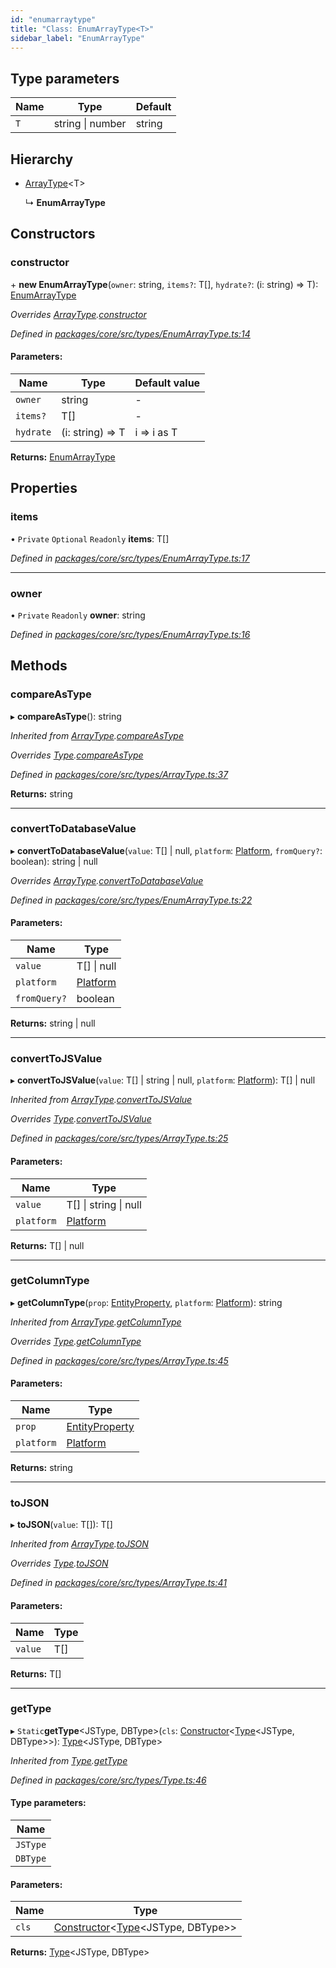 ```yaml
---
id: "enumarraytype"
title: "Class: EnumArrayType<T>"
sidebar_label: "EnumArrayType"
---
```


## Type parameters

Name | Type | Default |
------ | ------ | ------ |
`T` | string \| number | string |

## Hierarchy

* [ArrayType](arraytype.md)&#60;T>

  ↳ **EnumArrayType**

## Constructors

### constructor

\+ **new EnumArrayType**(`owner`: string, `items?`: T[], `hydrate?`: (i: string) => T): [EnumArrayType](enumarraytype.md)

*Overrides [ArrayType](arraytype.md).[constructor](arraytype.md#constructor)*

*Defined in [packages/core/src/types/EnumArrayType.ts:14](https://github.com/mikro-orm/mikro-orm/blob/d945b8a11/packages/core/src/types/EnumArrayType.ts#L14)*

#### Parameters:

Name | Type | Default value |
------ | ------ | ------ |
`owner` | string | - |
`items?` | T[] | - |
`hydrate` | (i: string) => T | i => i as T |

**Returns:** [EnumArrayType](enumarraytype.md)

## Properties

### items

• `Private` `Optional` `Readonly` **items**: T[]

*Defined in [packages/core/src/types/EnumArrayType.ts:17](https://github.com/mikro-orm/mikro-orm/blob/d945b8a11/packages/core/src/types/EnumArrayType.ts#L17)*

___

### owner

• `Private` `Readonly` **owner**: string

*Defined in [packages/core/src/types/EnumArrayType.ts:16](https://github.com/mikro-orm/mikro-orm/blob/d945b8a11/packages/core/src/types/EnumArrayType.ts#L16)*

## Methods

### compareAsType

▸ **compareAsType**(): string

*Inherited from [ArrayType](arraytype.md).[compareAsType](arraytype.md#compareastype)*

*Overrides [Type](type.md).[compareAsType](type.md#compareastype)*

*Defined in [packages/core/src/types/ArrayType.ts:37](https://github.com/mikro-orm/mikro-orm/blob/d945b8a11/packages/core/src/types/ArrayType.ts#L37)*

**Returns:** string

___

### convertToDatabaseValue

▸ **convertToDatabaseValue**(`value`: T[] \| null, `platform`: [Platform](platform.md), `fromQuery?`: boolean): string \| null

*Overrides [ArrayType](arraytype.md).[convertToDatabaseValue](arraytype.md#converttodatabasevalue)*

*Defined in [packages/core/src/types/EnumArrayType.ts:22](https://github.com/mikro-orm/mikro-orm/blob/d945b8a11/packages/core/src/types/EnumArrayType.ts#L22)*

#### Parameters:

Name | Type |
------ | ------ |
`value` | T[] \| null |
`platform` | [Platform](platform.md) |
`fromQuery?` | boolean |

**Returns:** string \| null

___

### convertToJSValue

▸ **convertToJSValue**(`value`: T[] \| string \| null, `platform`: [Platform](platform.md)): T[] \| null

*Inherited from [ArrayType](arraytype.md).[convertToJSValue](arraytype.md#converttojsvalue)*

*Overrides [Type](type.md).[convertToJSValue](type.md#converttojsvalue)*

*Defined in [packages/core/src/types/ArrayType.ts:25](https://github.com/mikro-orm/mikro-orm/blob/d945b8a11/packages/core/src/types/ArrayType.ts#L25)*

#### Parameters:

Name | Type |
------ | ------ |
`value` | T[] \| string \| null |
`platform` | [Platform](platform.md) |

**Returns:** T[] \| null

___

### getColumnType

▸ **getColumnType**(`prop`: [EntityProperty](../interfaces/entityproperty.md), `platform`: [Platform](platform.md)): string

*Inherited from [ArrayType](arraytype.md).[getColumnType](arraytype.md#getcolumntype)*

*Overrides [Type](type.md).[getColumnType](type.md#getcolumntype)*

*Defined in [packages/core/src/types/ArrayType.ts:45](https://github.com/mikro-orm/mikro-orm/blob/d945b8a11/packages/core/src/types/ArrayType.ts#L45)*

#### Parameters:

Name | Type |
------ | ------ |
`prop` | [EntityProperty](../interfaces/entityproperty.md) |
`platform` | [Platform](platform.md) |

**Returns:** string

___

### toJSON

▸ **toJSON**(`value`: T[]): T[]

*Inherited from [ArrayType](arraytype.md).[toJSON](arraytype.md#tojson)*

*Overrides [Type](type.md).[toJSON](type.md#tojson)*

*Defined in [packages/core/src/types/ArrayType.ts:41](https://github.com/mikro-orm/mikro-orm/blob/d945b8a11/packages/core/src/types/ArrayType.ts#L41)*

#### Parameters:

Name | Type |
------ | ------ |
`value` | T[] |

**Returns:** T[]

___

### getType

▸ `Static`**getType**&#60;JSType, DBType>(`cls`: [Constructor](../globals.md#constructor)&#60;[Type](type.md)&#60;JSType, DBType>>): [Type](type.md)&#60;JSType, DBType>

*Inherited from [Type](type.md).[getType](type.md#gettype)*

*Defined in [packages/core/src/types/Type.ts:46](https://github.com/mikro-orm/mikro-orm/blob/d945b8a11/packages/core/src/types/Type.ts#L46)*

#### Type parameters:

Name |
------ |
`JSType` |
`DBType` |

#### Parameters:

Name | Type |
------ | ------ |
`cls` | [Constructor](../globals.md#constructor)&#60;[Type](type.md)&#60;JSType, DBType>> |

**Returns:** [Type](type.md)&#60;JSType, DBType>
